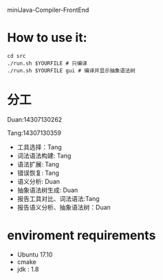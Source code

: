 miniJava-Compiler-FrontEnd

# How to use it:
```
cd src
./run.sh $YOURFILE # 只编译
./run.sh $YOURFILE gui # 编译并显示抽象语法树
```

# 分工
Duan:14307130262

Tang:14307130359
- 工具选择：Tang
- 词法语法构建: Tang
- 语法扩展: Tang
- 错误恢复: Tang
- 语义分析: Duan
- 抽象语法树生成: Duan
- 报告工具对比、词法语法:Tang
- 报告语义分析、抽象语法树：Duan


# enviroment requirements
- Ubuntu 17.10
- cmake
- jdk : 1.8


